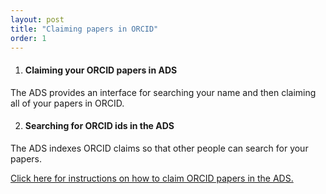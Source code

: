 ```yaml
---
layout: post
title: "Claiming papers in ORCID"
order: 1
---
```


1. #### Claiming your ORCID papers in ADS
The ADS provides an interface for searching your name and then claiming all of your papers in ORCID.

2. #### Searching for ORCID ids in the ADS
The ADS indexes ORCID claims so that other people can search for your papers.

<a href="https://ui.adsabs.harvard.edu/#orcid-instructions">Click here for instructions on how to claim ORCID papers in the ADS.</a>
